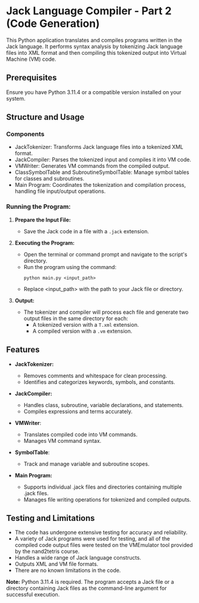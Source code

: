 # Jack Language Compiler - Part 2 (Code Generation)

This Python application translates and compiles programs written in the Jack language. It performs syntax analysis by tokenizing Jack language files into XML format and then compiling this tokenized output into Virtual Machine (VM) code.

## Prerequisites
Ensure you have Python 3.11.4 or a compatible version installed on your system.

## Structure and Usage

### Components
- JackTokenizer: Transforms Jack language files into a tokenized XML format.
- JackCompiler: Parses the tokenized input and compiles it into VM code.
- VMWriter: Generates VM commands from the compiled output.
- ClassSymbolTable and SubroutineSymbolTable: Manage symbol tables for classes and subroutines.
- Main Program: Coordinates the tokenization and compilation process, handling file input/output operations.


### Running the Program:

1. **Prepare the Input File:**
   - Save the Jack code in a file with a `.jack` extension.

2. **Executing the Program:**
   - Open the terminal or command prompt and navigate to the script's directory.
   - Run the program using the command:
     ```
     python main.py <input_path>
     ```
   - Replace <input_path> with the path to your Jack file or directory. 

3. **Output:**
   - The tokenizer and compiler will process each file and generate two output files in the same directory for each:
     - A tokenized version with a `T.xml` extension.
     - A compiled version with a `.vm` extension.

## Features
- **JackTokenizer:**
  - Removes comments and whitespace for clean processing.
  - Identifies and categorizes keywords, symbols, and constants.

- **JackCompiler:**
  - Handles class, subroutine, variable declarations, and statements.
  - Compiles expressions and terms accurately.

- **VMWriter**: 
    - Translates compiled code into VM commands.
    - Manages VM command syntax.

- **SymbolTable**: 
    - Track and manage variable and subroutine scopes.

- **Main Program:**
  - Supports individual .jack files and directories containing multiple .jack files.
  - Manages file writing operations for tokenized and compiled outputs.

## Testing and Limitations
- The code has undergone extensive testing for accuracy and reliability.
- A variety of Jack programs were used for testing, and all of the compiled code output files were tested on the VMEmulator tool provided by the nand2tetris course. 
- Handles a wide range of Jack language constructs.
- Outputs XML and VM file formats.
- There are no known limitations in the code. 

**Note:** Python 3.11.4 is required. The program accepts a Jack file or a directory containing Jack files as the command-line argument for successful execution.
